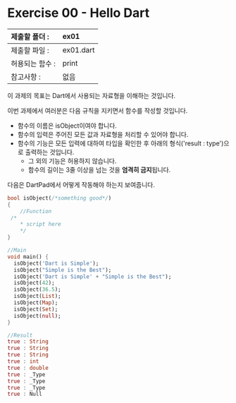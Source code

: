# Exercise 00 - Hello Dart

| 제출할 폴더 :   | ex01      |
| :-------------- | :-------- |
| 제출할 파일 :   | ex01.dart |
| 허용되는 함수 : | print     |
| 참고사항 :      | 없음      |

이 과제의 목표는 Dart에서 사용되는 자료형을 이해하는 것입니다.

이번 과제에서 여러분은 다음 규칙을 지키면서 함수를 작성할 것입니다.

- 함수의 이름은 isObject이여야 합니다.
- 함수의 입력은 주어진 모든 값과 자료형을 처리할 수 있어야 합니다.
- 함수의 기능은 모든 입력에 대하여 타입을 확인한 후 아래의 형식('result : type')으로 출력하는 것입니다.
  - 그 외의 기능은 허용하지 않습니다.
  - 함수의 길이는 3줄 이상을 넘는 것을 **엄격히 금지**됩니다.

다음은 DartPad에서 어떻게 작동해야 하는지 보여줍니다.

```dart
bool isObject(/*something good*/)
{
	//Function
 /*
	* script here
	*/
}

//Main
void main() {
  isObject('Dart is Simple');
  isObject("Simple is the Best");
  isObject('Dart is Simple' + "Simple is the Best");
  isObject(42);
  isObject(36.5);
  isObject(List);
  isObject(Map);
  isObject(Set);
  isObject(null);
}
```

```dart
//Result 
true : String
true : String
true : String
true : int
true : double
true : _Type
true : _Type
true : _Type
true : Null
```